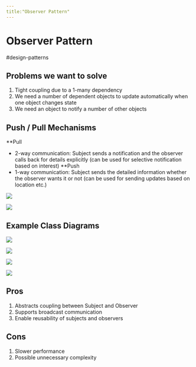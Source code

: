 ```yaml
---
title:"Observer Pattern"
---
```

# Observer Pattern
#design-patterns

## Problems we want to solve
1. Tight coupling due to a 1-many dependency
2. We need a number of dependent objects to update automatically when one object changes state
3. We need an object to notify a number of other objects

## Push / Pull Mechanisms
**Pull
- 2-way communication: Subject sends a notification and the observer calls back for details explicitly (can be used for selective notification based on interest)
**Push
- 1-way communication: Subject sends the detailed information whether the observer wants it or not (can be used for sending updates based on location etc.)

![](https://i.imgur.com/DMskQSb.png)

![](https://i.imgur.com/KEO4uze.png)

## Example Class Diagrams
![](https://i.imgur.com/fkAbPLG.png)

![](https://i.imgur.com/70E2KU7.png)

![](https://i.imgur.com/6abQdzd.png)

![](https://i.imgur.com/Kd5pTsJ.png)

## Pros
1. Abstracts coupling between Subject and Observer
2. Supports broadcast communication
3. Enable reusability of subjects and observers

## Cons
1. Slower performance
2. Possible unnecessary complexity 
